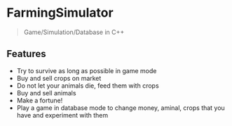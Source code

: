 # FarmingSimulator
>Game/Simulation/Database in C++
## Features
- Try to survive as long as possible in game mode
- Buy and sell crops on market
- Do not let your animals die, feed them with crops
- Buy and sell animals
- Make a fortune!
- Play a game in database mode to change money, aminal, crops that you have and experiment with them
